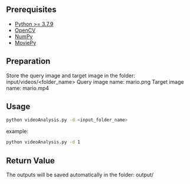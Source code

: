 ## Prerequisites
* [Python >= 3.7.9](https://www.python.org/downloads/release/python-379/)
* [OpenCV](https://opencv.org)
* [NumPy](https://numpy.org)
* [MoviePy](https://pypi.org/project/moviepy/)

## Preparation
Store the query image and target image in the folder: input/videos/<folder_name>
Query image name: mario.png
Target image name: mario.mp4

## Usage
```sh
python videoAnalysis.py -d <input_folder_name>
```
example:
```sh
python videoAnalysis.py -d 1
```

## Return Value
The outputs will be saved automatically in the folder: output/
